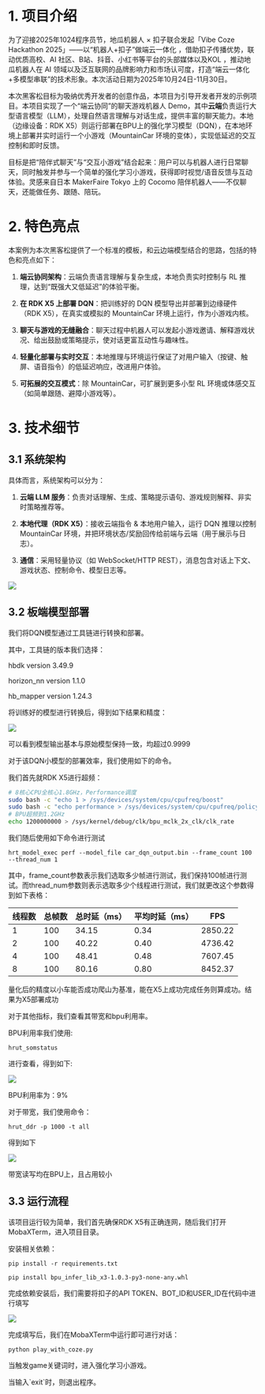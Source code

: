 # 1. 项目介绍



为了迎接2025年1024程序员节，地瓜机器人 × 扣子联合发起「Vibe Coze Hackathon 2025」——以“机器人+扣子”做端云一体化 ，借助扣子传播优势，联动优质高校、AI 社区、B站、抖音、小红书等平台的头部媒体以及KOL ，推动地瓜机器人在 AI 领域以及泛互联网的品牌影响力和市场认可度，打造“端云一体化+多模型串联”的技术形象。本次活动日期为2025年10月24日-11月30日。



本次黑客松目标为吸纳优秀开发者的创意作品，本项目为引导开发者开发的示例项目。本项目实现了一个“端云协同”的聊天游戏机器人 Demo，其中**云端**负责运行大型语言模型（LLM），处理自然语言理解与对话生成，提供丰富的聊天能力。本地（边缘设备：RDK X5）则运行部署在BPU上的强化学习模型（DQN），在本地环境上部署并实时运行一个小游戏（MountainCar 环境的变体），实现低延迟的交互控制和即时反馈。



目标是把“陪伴式聊天”与“交互小游戏”结合起来：用户可以与机器人进行日常聊天，同时触发并参与一个简单的强化学习小游戏，获得即时视觉/语音反馈与互动体验。灵感来自日本 MakerFaire Tokyo 上的 Cocomo 陪伴机器人——不仅聊天，还能做任务、跟随、陪玩。



# 2. 特色亮点

本案例为本次黑客松提供了一个标准的模板，和云边端模型结合的思路，包括的特色和亮点如下：

1. **端云协同架构**：云端负责语言理解与复杂生成，本地负责实时控制与 RL 推理，达到“既强大又低延迟”的体验平衡。

2. **在 RDK X5 上部署 DQN**：把训练好的 DQN 模型导出并部署到边缘硬件（RDK X5），在真实或模拟的 MountainCar 环境上运行，作为小游戏内核。

3. **聊天与游戏的无缝融合**：聊天过程中机器人可以发起小游戏邀请、解释游戏状况、给出鼓励或策略提示，使对话更富互动性与趣味性。

4. **轻量化部署与实时交互**：本地推理与环境运行保证了对用户输入（按键、触屏、语音指令）的低延迟响应，改进用户体验。

5. **可拓展的交互模式**：除 MountainCar，可扩展到更多小型 RL 环境或体感交互（如简单跟随、避障小游戏等）。



# 3. 技术细节

## 3.1 系统架构

具体而言，系统架构可以分为：

1. **云端 LLM 服务**：负责对话理解、生成、策略提示语句、游戏规则解释、非实时策略推荐等。

2. **本地代理（RDK X5）**：接收云端指令 & 本地用户输入，运行 DQN 推理以控制 MountainCar 环境，并把环境状态/奖励回传给前端与云端（用于展示与日志）。

3. **通信**：采用轻量协议（如 WebSocket/HTTP REST），消息包含对话上下文、游戏状态、控制命令、模型日志等。

![](images/image-4.png)

## 3.2 板端模型部署

我们将DQN模型通过工具链进行转换和部署。

其中，工具链的版本我们选择：

hbdk version 3.49.9

horizon\_nn version 1.1.0

hb\_mapper version 1.24.3

将训练好的模型进行转换后，得到如下结果和精度：

![](images/image-3.png)

可以看到模型输出基本与原始模型保持一致，均超过0.9999

对于该DQN小模型的部署效率，我们使用如下的命令。

我们首先就RDK X5进行超频：

```bash
# 8核心CPU全核心1.8GHz，Performance调度
sudo bash -c "echo 1 > /sys/devices/system/cpu/cpufreq/boost"
sudo bash -c "echo performance > /sys/devices/system/cpu/cpufreq/policy0/scaling_governor"
# BPU超频到1.2GHz
echo 1200000000 > /sys/kernel/debug/clk/bpu_mclk_2x_clk/clk_rate
```

我们随后使用如下命令进行测试

```plain&#x20;text
hrt_model_exec perf --model_file car_dqn_output.bin --frame_count 100 --thread_num 1
```

其中，frame\_count参数表示我们选取多少帧进行测试，我们保持100帧进行测试。而thread\_num参数则表示选取多少个线程进行测试，我们就更改这个参数得到如下表格：

| 线程数 | 总帧数 | 总时延（ms） | 平均时延（ms） | FPS     |
| --- | --- | ------- | -------- | ------- |
| 1   | 100 | 34.15   | 0.34     | 2850.22 |
| 2   | 100 | 40.22   | 0.40     | 4736.42 |
| 4   | 100 | 48.41   | 0.48     | 7607.45 |
| 8   | 100 | 80.16   | 0.80     | 8452.37 |

量化后的精度以小车能否成功爬山为基准，能在X5上成功完成任务则算成功。结果为X5部署成功

对于其他指标，我们查看其带宽和bpu利用率。

BPU利用率我们使用:

```plain&#x20;text
hrut_somstatus
```

进行查看，得到如下:

![](images/image.png)

BPU利用率为：9%

对于带宽，我们使用命令：

```plain&#x20;text
hrut_ddr -p 1000 -t all
```

得到如下

![](images/image-1.png)

带宽读写均在BPU上，且占用较小

## 3.3 运行流程

该项目运行较为简单，我们首先确保RDK X5有正确连网，随后我们打开MobaXTerm，进入项目目录。

安装相关依赖：

```plain&#x20;text
pip install -r requirements.txt
```

```plain&#x20;text
pip install bpu_infer_lib_x3-1.0.3-py3-none-any.whl
```

完成依赖安装后，我们需要将扣子的API TOKEN、BOT\_ID和USER\_ID在代码中进行填写

![](images/image-2.png)



完成填写后，我们在MobaXTerm中运行即可进行对话：

```plain&#x20;text
python play_with_coze.py
```

当触发game关键词时，进入强化学习小游戏。

当输入\`exit\`时，则退出程序。
